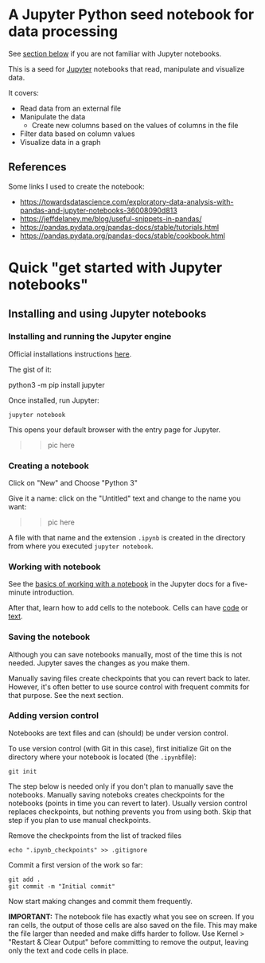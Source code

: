 # A Jupyter Python seed notebook for data processing

See [section below](#quick-get-started-with-jupyter-notebooks) if you are not familiar with Jupyter notebooks.

This is a seed for [Jupyter](http://jupyter.org/) notebooks that read, manipulate and visualize data.

It covers:

* Read data from an external file
* Manipulate the data
  * Create new columns based on the values of columns in the file
* Filter data based on column values
* Visualize data in a graph

## References

Some links I used to create the notebook:

* https://towardsdatascience.com/exploratory-data-analysis-with-pandas-and-jupyter-notebooks-36008090d813
* https://jeffdelaney.me/blog/useful-snippets-in-pandas/
* https://pandas.pydata.org/pandas-docs/stable/tutorials.html
* https://pandas.pydata.org/pandas-docs/stable/cookbook.html

# Quick "get started with Jupyter notebooks"

## Installing and using Jupyter notebooks

### Installing and running the Jupyter engine

Official installations instructions [here](http://jupyter.org/install.html).

The gist of it:

   python3 -m pip install jupyter
 
Once installed, run Jupyter:

    jupyter notebook

This opens your default browser with the entry page for Jupyter.

>> pic here

### Creating a notebook

Click on "New" and Choose "Python 3"

Give it a name: click on the "Untitled" text and change to the name you want:

>> pic here

A file with that name and the extension `.ipynb` is created in the directory from where you executed `jupyter notebook`.

### Working with notebook

See the [basics of working with a notebook](https://jupyter-notebook.readthedocs.io/en/stable/examples/Notebook/Notebook%20Basics.html) in the Jupyter docs for a five-minute introduction.

After that, learn how to add cells to the notebook. Cells can have [code](https://jupyter-notebook.readthedocs.io/en/stable/examples/Notebook/Running%20Code.html#) or [text](https://jupyter-notebook.readthedocs.io/en/stable/examples/Notebook/Working%20With%20Markdown%20Cells.html).

### Saving the notebook

Although you can save notebooks manually, most of the time this is not needed. Jupyter saves the changes as you make them.

Manually saving files create checkpoints that you can revert back to later. However, it's often better to use source control with frequent commits for that purpose. See the next section.

### Adding version control

Notebooks are text files and can (should) be under version control. 

To use version control (with Git in this case), first initialize Git on the directory where your notebook is located (the `.ipynb`file):

    git init

The step below is needed only if you don't plan to manually save the notebooks. Manually saving noteboks creates checkpoints for the notebooks (points in time you can revert to later). Usually version control replaces checkpoints, but nothing prevents you from using both. Skip that step if you plan to use manual checkpoints.

Remove the checkpoints from the list of tracked files

    echo ".ipynb_checkpoints" >> .gitignore

Commit a first version of the work so far:

    git add .
    git commit -m "Initial commit"
    
Now start making changes and commit them frequently.

**IMPORTANT:** The notebook file has exactly what you see on screen. If you ran cells, the output of those cells are also saved on the file. This may make the file larger than needed and make diffs harder to follow. Use Kernel > "Restart & Clear Output" before committing to remove the output, leaving only the text and code cells in place.

